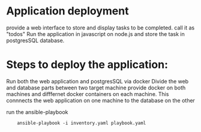 # Application deployment
provide a web interface to store and display tasks to be completed. call it as "todos"
Run the application in javascript on node.js and store the task in postgresSQL database.

# Steps to deploy the application:
Run both the web application and postgresSQL via docker
Divide the web and database parts between two target machine
provide docker on both machines and difffernet docker containers on each machine. This connnects the web application on one machine to the database on the other 


run the ansible-playbook

        ansible-playbook -i inventory.yaml playbook.yaml